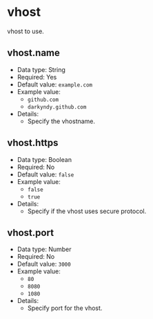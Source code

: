 # vhost
vhost to use.


## vhost.name

- Data type: String
- Required: Yes
- Default value: `example.com`
- Example value:
    - `github.com`
    - `darkyndy.github.com`
- Details:
    - Specify the vhostname.


## vhost.https

- Data type: Boolean
- Required: No
- Default value: `false`
- Example value:
    - `false`
    - `true`
- Details:
    - Specify if the vhost uses secure protocol.


## vhost.port

- Data type: Number
- Required: No
- Default value: `3000`
- Example value:
    - `80`
    - `8080`
    - `1080`
- Details:
    - Specify port for the vhost.
